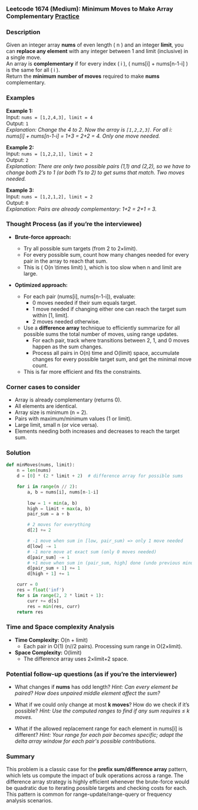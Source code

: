### Leetcode 1674 (Medium): Minimum Moves to Make Array Complementary [Practice](https://leetcode.com/problems/minimum-moves-to-make-array-complementary)

### Description  
Given an integer array **nums** of even length \( n \) and an integer **limit**, you can **replace any element** with any integer between 1 and limit (inclusive) in a single move.  
An array is **complementary** if for every index \( i \), \( nums[i] + nums[n-1-i] \) is the same for all \( i \).  
Return the **minimum number of moves** required to make **nums** complementary.

### Examples  

**Example 1:**  
Input: `nums = [1,2,4,3], limit = 4`  
Output: `1`  
*Explanation: Change the 4 to 2. Now the array is `[1,2,2,3]`. For all i: nums[i] + nums[n-1-i] = 1+3 = 2+2 = 4. Only one move needed.*

**Example 2:**  
Input: `nums = [1,2,2,1], limit = 2`  
Output: `2`  
*Explanation: There are only two possible pairs (1,1) and (2,2), so we have to change both 2’s to 1 (or both 1’s to 2) to get sums that match. Two moves needed.*

**Example 3:**  
Input: `nums = [1,2,1,2], limit = 2`  
Output: `0`  
*Explanation: Pairs are already complementary: 1+2 = 2+1 = 3.*

### Thought Process (as if you’re the interviewee)  
- **Brute-force approach:**  
  - Try all possible sum targets (from 2 to 2×limit).
  - For every possible sum, count how many changes needed for every pair in the array to reach that sum.
  - This is \( O(n \times limit) \), which is too slow when n and limit are large.

- **Optimized approach:**  
  - For each pair (nums[i], nums[n-1-i]), evaluate:
    - 0 moves needed if their sum equals target.
    - 1 move needed if changing either one can reach the target sum within [1, limit].
    - 2 moves needed otherwise.
  - Use a **difference array** technique to efficiently summarize for all possible sums the total number of moves, using range updates.
    - For each pair, track where transitions between 2, 1, and 0 moves happen as the sum changes.
    - Process all pairs in O(n) time and O(limit) space, accumulate changes for every possible target sum, and get the minimal move count.
  - This is far more efficient and fits the constraints.

### Corner cases to consider  
- Array is already complementary (returns 0).
- All elements are identical.
- Array size is minimum (n = 2).
- Pairs with maximum/minimum values (1 or limit).
- Large limit, small n (or vice versa).
- Elements needing both increases and decreases to reach the target sum.

### Solution

```python
def minMoves(nums, limit):
    n = len(nums)
    d = [0] * (2 * limit + 2)  # difference array for possible sums

    for i in range(n // 2):
        a, b = nums[i], nums[n-1-i]
        
        low = 1 + min(a, b)
        high = limit + max(a, b)
        pair_sum = a + b

        # 2 moves for everything
        d[2] += 2

        # -1 move when sum in [low, pair_sum) => only 1 move needed
        d[low] -= 1
        # -1 more move at exact sum (only 0 moves needed)
        d[pair_sum] -= 1
        # +1 move when sum in (pair_sum, high] done (undo previous minus)
        d[pair_sum + 1] += 1
        d[high + 1] += 1

    curr = 0
    res = float('inf')
    for s in range(2, 2 * limit + 1):
        curr += d[s]
        res = min(res, curr)
    return res
```

### Time and Space complexity Analysis  

- **Time Complexity:** O(n + limit)
  - Each pair in O(1) (n//2 pairs). Processing sum range in O(2×limit).
- **Space Complexity:** O(limit)
  - The difference array uses 2×limit+2 space.

### Potential follow-up questions (as if you’re the interviewer)  

- What changes if **nums** has odd length?
  *Hint: Can every element be paired? How does unpaired middle element affect the sum?*

- What if we could only change at most **k moves**? How do we check if it’s possible?
  *Hint: Use the computed ranges to find if any sum requires ≤ k moves.*

- What if the allowed replacement range for each element in nums[i] is different?
  *Hint: Your range for each pair becomes specific; adapt the delta array window for each pair's possible contributions.*

### Summary
This problem is a classic case for the **prefix sum/difference array** pattern, which lets us compute the impact of bulk operations across a range. The difference array strategy is highly efficient whenever the brute-force would be quadratic due to iterating possible targets and checking costs for each. This pattern is common for range-update/range-query or frequency analysis scenarios.